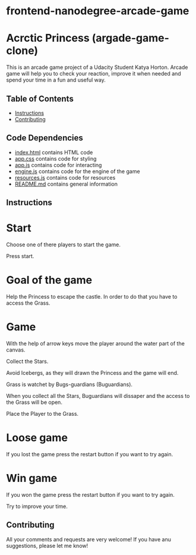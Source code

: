 frontend-nanodegree-arcade-game
===============================

# Acrctic Princess (argade-game-clone)


This is an arcade game project of a Udacity Student Katya Horton.
Arcade game will help you to check your reaction, improve it when needed and spend your time in a fun and useful way.

## Table of Contents

* [Instructions](#instructions)
* [Contributing](#contributing)


## Code Dependencies

* [index.html](#index.html)
contains HTML code
* [app.css](#app.css)
contains code for styling
* [app.js](#app.js)
contains code for interacting
* [engine.js](#engine.js)
contains code for the engine of the game
* [resources.js](#resources.js)
contains code for resources
* [README.md](#README.md)
contains general information

## Instructions

# Start

Choose one of there players to start the game. 

Press start. 

# Goal of the game

Help the Princess to escape the castle. In order to do that you have to access the Grass.


# Game 

With the help of arrow keys move the player around the water part of the canvas.

Collect the Stars.

Avoid Icebergs, as they will drawn the Princess and the game will end.

Grass is watchet by Bugs-guardians (Buguardians).

When you collect all the Stars, Buguardians will dissaper and the access to the Grass will be open.

Place the Player to the Grass.

# Loose game

If you lost the game press the restart button if you want to try again.

# Win game

If you won the game press the restart button if you want to try again.

Try to improve your time. 




## Contributing

All your comments and requests are very welcome! If you have anu suggestions, please let me know! 


